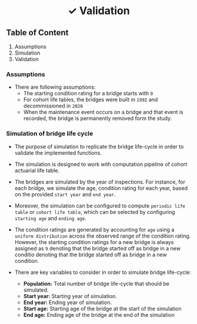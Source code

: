 <h1 align='center'>
            ✓ Validation 
</h1>

## Table of Content
1. Assumptions
2. Simulation 
2. Validation

### Assumptions
- There are following assumptions:
    - The starting condition rating for a bridge starts with `9`
    - For cohort life tables, the bridges were built in `1992` and decommissioned in `2020`
    - When the maintenance event occurs on a bridge  and that event is recorded, the bridge is permanently removed form the study.


### Simulation of bridge life cycle
- The purpose of simulation to replicate the bridge life-cycle in order to validate the implemented functions.
- The simulation is designed to work with computation pipeline of cohort actuarial life table.
- The bridges are simulated by the year of inspections. For instance, for each bridge, we simulate the age, condition rating for each year, based on the provided `start year` and `end year`.
- Moreover, the simulation can be configured to compute `periodic life table` or `cohort life table`, which can be selected by configuring `starting age` and `ending age`.
- The condition ratings are generated by accounting for `age` using a `uniform distribution` across the observed range of the condition rating. However, the starting condition ratings for a new bridge is always assigned as `9` denoting that the bridge started off as bridge in a new conditio denoting that the bridge started off as bridge in a new condition.

- There are key variables to consider in order to simulate bridge life-cycle:
    - **Population:** Total number of bridge life-cycle that should be simulated.   
    - **Start year:** Starting year of simulation.
    - **End year:** Ending year of simulation.
    - **Start age:** Starting age of the bridge at the start of the simulation
    - **End age:** Ending age of the bridge at the end of the simulation
